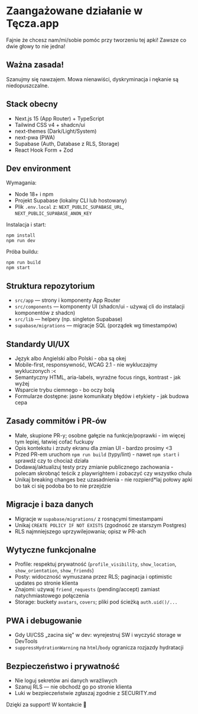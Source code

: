 # Zaangażowane działanie w Tęcza.app

Fajnie że chcesz nam/mi/sobie pomóc przy tworzeniu tej apki! Zawsze co dwie głowy to nie jedna!

## Ważna zasada!

Szanujmy się nawzajem. Mowa nienawiści, dyskryminacja i nękanie są niedopuszczalne.

## Stack obecny

- Next.js 15 (App Router) + TypeScript
- Tailwind CSS v4 + shadcn/ui
- next-themes (Dark/Light/System)
- next-pwa (PWA)
- Supabase (Auth, Database z RLS, Storage)
- React Hook Form + Zod

## Dev environment

Wymagania:

- Node 18+ i npm
- Projekt Supabase (lokalny CLI lub hostowany)
- Plik `.env.local` z: `NEXT_PUBLIC_SUPABASE_URL`, `NEXT_PUBLIC_SUPABASE_ANON_KEY`

Instalacja i start:

```
npm install
npm run dev
```

Próba buildu:

```
npm run build
npm start
```

## Struktura repozytorium

- `src/app` — strony i komponenty App Router
- `src/components` — komponenty UI (shadcn/ui - używaj cli do instalacji komponentów z shadcn)
- `src/lib` — helpery (np. singleton Supabase)
- `supabase/migrations` — migracje SQL (porządek wg timestampów)

## Standardy UI/UX

- Język albo Angielski albo Polski - oba są okej
- Mobile-first, responsywność, WCAG 2.1 - nie wykluczajmy wykluczonych :<
- Semantyczny HTML, aria-labels, wyraźne focus rings, kontrast - jak wyżej
- Wsparcie trybu ciemnego - bo oczy bolą
- Formularze dostępne: jasne komunikaty błędów i etykiety - jak budowa cepa

## Zasady commitów i PR-ów

- Małe, skupione PR-y; osobne gałęzie na funkcje/poprawki - im więcej tym lepiej, łatwiej cofać fuckupy
- Opis kontekstu i zrzuty ekranu dla zmian UI - bardzo prosimy <3
- Przed PR-em uruchom `npm run build` (typy/lint) - nawet `npm start` i sprawdź czy to chociaż działa
- Dodawaj/aktualizuj testy przy zmianie publicznego zachowania - polecam skrobnąć teścik z playwrightem i zobaczyć czy wszystko chula
- Unikaj breaking changes bez uzasadnienia - nie rozpierd*laj połowy apki bo tak ci się podoba bo to nie przejdzie

## Migracje i baza danych

- Migracje w `supabase/migrations/` z rosnącymi timestampami
- Unikaj `CREATE POLICY IF NOT EXISTS` (zgodność ze starszym Postgres)
- RLS najmniejszego uprzywilejowania; opisz w PR-ach

## Wytyczne funkcjonalne

- Profile: respektuj prywatność (`profile_visibility`, `show_location`, `show_orientation`, `show_friends`)
- Posty: widoczność wymuszana przez RLS; paginacja i optimistic updates po stronie klienta
- Znajomi: używaj `friend_requests` (pending/accept) zamiast natychmiastowego połączenia
- Storage: buckety `avatars`, `covers`; pliki pod ścieżką `auth.uid()/...`

## PWA i debugowanie

- Gdy UI/CSS „zacina się” w dev: wyrejestruj SW i wyczyść storage w DevTools
- `suppressHydrationWarning` na `html`/`body` ogranicza rozjazdy hydratacji

## Bezpieczeństwo i prywatność

- Nie loguj sekretów ani danych wrażliwych
- Szanuj RLS — nie obchodź go po stronie klienta
- Luki w bezpieczeństwie zgłaszaj zgodnie z SECURITY.md

Dzięki za support! W kontakcie 💜
